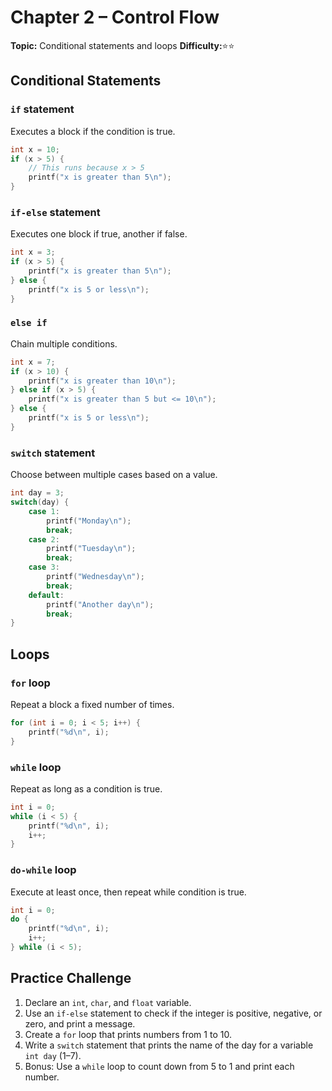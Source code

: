 # Chapter 2 – Control Flow
**Topic:** Conditional statements and loops
**Difficulty:**⭐⭐

## Conditional Statements

### `if` statement
Executes a block if the condition is true.

```c
int x = 10;
if (x > 5) {
    // This runs because x > 5
    printf("x is greater than 5\n");
}
```

### `if-else` statement
Executes one block if true, another if false.

```c
int x = 3;
if (x > 5) {
    printf("x is greater than 5\n");
} else {
    printf("x is 5 or less\n");
}
```
### `else if`
Chain multiple conditions.

```c
int x = 7;
if (x > 10) {
    printf("x is greater than 10\n");
} else if (x > 5) {
    printf("x is greater than 5 but <= 10\n");
} else {
    printf("x is 5 or less\n");
}
```
### `switch` statement
Choose between multiple cases based on a value.

```c
int day = 3;
switch(day) {
    case 1:
        printf("Monday\n");
        break;
    case 2:
        printf("Tuesday\n");
        break;
    case 3:
        printf("Wednesday\n");
        break;
    default:
        printf("Another day\n");
        break;
}
```
## Loops
### `for` loop
Repeat a block a fixed number of times.

```c
for (int i = 0; i < 5; i++) {
    printf("%d\n", i);
}
```
### `while` loop
Repeat as long as a condition is true.

```c
int i = 0;
while (i < 5) {
    printf("%d\n", i);
    i++;
}
```
### `do-while` loop
Execute at least once, then repeat while condition is true.

```c
int i = 0;
do {
    printf("%d\n", i);
    i++;
} while (i < 5);
```

## Practice Challenge

1. Declare an `int`, `char`, and `float` variable.
2. Use an `if-else` statement to check if the integer is positive, negative, or zero, and print a message.
3. Create a `for` loop that prints numbers from 1 to 10.
4. Write a `switch` statement that prints the name of the day for a variable `int day` (1–7).
5. Bonus: Use a `while` loop to count down from 5 to 1 and print each number.
```
